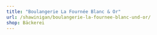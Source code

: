 ```yaml
---
title: "Boulangerie La Fournée Blanc & Or"
url: /shawinigan/boulangerie-la-fournee-blanc-und-or/
shop: Bäckerei
---
```


